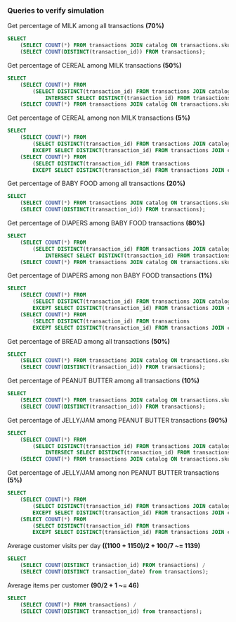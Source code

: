 ### Queries to verify simulation

Get percentage of MILK among all transactions **(70%)**
```sql
SELECT
    (SELECT COUNT(*) FROM transactions JOIN catalog ON transactions.sku = catalog.sku WHERE item_type = 'MILK') /
    (SELECT COUNT(DISTINCT(transaction_id)) FROM transactions);
```

Get percentage of CEREAL among MILK transactions **(50%)**
```sql
SELECT
    (SELECT COUNT(*) FROM
        (SELECT DISTINCT(transaction_id) FROM transactions JOIN catalog ON transactions.sku = catalog.sku WHERE item_type = 'CEREAL'
            INTERSECT SELECT DISTINCT(transaction_id) FROM transactions JOIN catalog ON transactions.sku = catalog.sku WHERE item_type = 'MILK') I) /
    (SELECT COUNT(*) FROM transactions JOIN catalog ON transactions.sku = catalog.sku WHERE item_type = 'MILK');
```
Get percentage of CEREAL among non MILK transactions **(5%)**
```sql
SELECT
    (SELECT COUNT(*) FROM
        (SELECT DISTINCT(transaction_id) FROM transactions JOIN catalog ON transactions.sku = catalog.sku WHERE item_type = 'CEREAL'
        EXCEPT SELECT DISTINCT(transaction_id) FROM transactions JOIN catalog ON transactions.sku = catalog.sku WHERE item_type = 'MILK') I) /
    (SELECT COUNT(*) FROM
        (SELECT DISTINCT(transaction_id) FROM transactions
        EXCEPT SELECT DISTINCT(transaction_id) FROM transactions JOIN catalog ON transactions.sku = catalog.sku WHERE item_type = 'MILK') J);
```

Get percentage of BABY FOOD among all transactions **(20%)**
```sql
SELECT
    (SELECT COUNT(*) FROM transactions JOIN catalog ON transactions.sku = catalog.sku WHERE item_type = 'BABY FOOD') /
    (SELECT COUNT(DISTINCT(transaction_id)) FROM transactions);
```

Get percentage of DIAPERS among BABY FOOD transactions **(80%)**
```sql
SELECT
    (SELECT COUNT(*) FROM
        (SELECT DISTINCT(transaction_id) FROM transactions JOIN catalog ON transactions.sku = catalog.sku WHERE item_type = 'DIAPERS'
            INTERSECT SELECT DISTINCT(transaction_id) FROM transactions JOIN catalog ON transactions.sku = catalog.sku WHERE item_type = 'BABY FOOD') I) /
    (SELECT COUNT(*) FROM transactions JOIN catalog ON transactions.sku = catalog.sku WHERE item_type = 'BABY FOOD');
```

Get percentage of DIAPERS among non BABY FOOD transactions **(1%)**
```sql
SELECT
    (SELECT COUNT(*) FROM
        (SELECT DISTINCT(transaction_id) FROM transactions JOIN catalog ON transactions.sku = catalog.sku WHERE item_type = 'DIAPERS'
        EXCEPT SELECT DISTINCT(transaction_id) FROM transactions JOIN catalog ON transactions.sku = catalog.sku WHERE item_type = 'BABY FOOD') I) /
    (SELECT COUNT(*) FROM
        (SELECT DISTINCT(transaction_id) FROM transactions
        EXCEPT SELECT DISTINCT(transaction_id) FROM transactions JOIN catalog ON transactions.sku = catalog.sku WHERE item_type = 'BABY FOOD') J);
```

Get percentage of BREAD among all transactions **(50%)**
```sql
SELECT
    (SELECT COUNT(*) FROM transactions JOIN catalog ON transactions.sku = catalog.sku WHERE item_type = 'BREAD') /
    (SELECT COUNT(DISTINCT(transaction_id)) FROM transactions);
```

Get percentage of PEANUT BUTTER among all transactions **(10%)**
```sql
SELECT
    (SELECT COUNT(*) FROM transactions JOIN catalog ON transactions.sku = catalog.sku WHERE item_type = 'PEANUT BUTTER') /
    (SELECT COUNT(DISTINCT(transaction_id)) FROM transactions);
```

Get percentage of JELLY/JAM among PEANUT BUTTER transactions **(90%)**
```sql
SELECT
    (SELECT COUNT(*) FROM
        (SELECT DISTINCT(transaction_id) FROM transactions JOIN catalog ON transactions.sku = catalog.sku WHERE item_type = 'JELLY/JAM'
            INTERSECT SELECT DISTINCT(transaction_id) FROM transactions JOIN catalog ON transactions.sku = catalog.sku WHERE item_type = 'PEANUT BUTTER') I) /
    (SELECT COUNT(*) FROM transactions JOIN catalog ON transactions.sku = catalog.sku WHERE item_type = 'PEANUT BUTTER');
```

Get percentage of JELLY/JAM among non PEANUT BUTTER transactions **(5%)**
```sql
SELECT
    (SELECT COUNT(*) FROM
        (SELECT DISTINCT(transaction_id) FROM transactions JOIN catalog ON transactions.sku = catalog.sku WHERE item_type = 'JELLY/JAM'
        EXCEPT SELECT DISTINCT(transaction_id) FROM transactions JOIN catalog ON transactions.sku = catalog.sku WHERE item_type = 'PEANUT BUTTER') I) /
    (SELECT COUNT(*) FROM
        (SELECT DISTINCT(transaction_id) FROM transactions
        EXCEPT SELECT DISTINCT(transaction_id) FROM transactions JOIN catalog ON transactions.sku = catalog.sku WHERE item_type = 'PEANUT BUTTER') J);
```

Average customer visits per day **((1100 + 1150)/2 + 100/7 ~= 1139)**
```sql
SELECT
    (SELECT COUNT(DISTINCT transaction_id) FROM transactions) /
    (SELECT COUNT(DISTINCT transaction_date) from transactions);
```

Average items per customer **(90/2 + 1 ~= 46)**
```sql
SELECT
    (SELECT COUNT(*) FROM transactions) /
    (SELECT COUNT(DISTINCT transaction_id) from transactions);
```